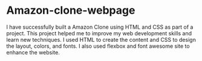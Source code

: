 # Amazon-clone-webpage
I have successfully built a Amazon Clone using HTML and CSS as part of a project. This project helped me to improve my web development skills and learn new techniques. I used HTML to create the content and CSS to design the layout, colors, and fonts. I also used flexbox and font awesome site to enhance the website.
